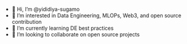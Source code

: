 - 👋 Hi, I’m @yididiya-sugamo
- 👀 I’m interested in Data Engineering, MLOPs, Web3, and open source contribution
- 🌱 I’m currently learning DE best practices
- 💞️ I’m looking to collaborate on open source projects

<!---
yididiya-sugamo/yididiya-sugamo is a ✨ special ✨ repository because its `README.md` (this file) appears on your GitHub profile.
You can click the Preview link to take a look at your changes.
--->
